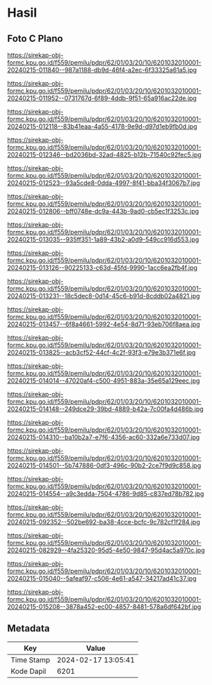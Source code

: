 # Hasil

## Foto C Plano

https://sirekap-obj-formc.kpu.go.id/f559/pemilu/pdpr/62/01/03/20/10/6201032010001-20240215-011840--987a1188-db9d-46f4-a2ec-6f33325a61a5.jpg

https://sirekap-obj-formc.kpu.go.id/f559/pemilu/pdpr/62/01/03/20/10/6201032010001-20240215-011952--0731767d-6f89-4ddb-9f51-65a916ac22de.jpg

https://sirekap-obj-formc.kpu.go.id/f559/pemilu/pdpr/62/01/03/20/10/6201032010001-20240215-012118--83b41eaa-4a55-4178-9e9d-d97d1eb9fb0d.jpg

https://sirekap-obj-formc.kpu.go.id/f559/pemilu/pdpr/62/01/03/20/10/6201032010001-20240215-012346--bd2036bd-32ad-4825-b12b-71540c92fec5.jpg

https://sirekap-obj-formc.kpu.go.id/f559/pemilu/pdpr/62/01/03/20/10/6201032010001-20240215-012523--93a5cde8-0dda-4997-8f41-bba34f3067b7.jpg

https://sirekap-obj-formc.kpu.go.id/f559/pemilu/pdpr/62/01/03/20/10/6201032010001-20240215-012806--bff0748e-dc9a-443b-9ad0-cb5ec1f3253c.jpg

https://sirekap-obj-formc.kpu.go.id/f559/pemilu/pdpr/62/01/03/20/10/6201032010001-20240215-013035--935ff351-1a89-43b2-a0d9-549cc916d553.jpg

https://sirekap-obj-formc.kpu.go.id/f559/pemilu/pdpr/62/01/03/20/10/6201032010001-20240215-013126--90225133-c63d-45fd-9990-1acc6ea2fb4f.jpg

https://sirekap-obj-formc.kpu.go.id/f559/pemilu/pdpr/62/01/03/20/10/6201032010001-20240215-013231--18c5dec8-0d14-45c6-b91d-8cddb02a4821.jpg

https://sirekap-obj-formc.kpu.go.id/f559/pemilu/pdpr/62/01/03/20/10/6201032010001-20240215-013457--6f8a4661-5992-4e54-8d71-93eb706f8aea.jpg

https://sirekap-obj-formc.kpu.go.id/f559/pemilu/pdpr/62/01/03/20/10/6201032010001-20240215-013825--acb3cf52-44cf-4c2f-93f3-e79e3b371e6f.jpg

https://sirekap-obj-formc.kpu.go.id/f559/pemilu/pdpr/62/01/03/20/10/6201032010001-20240215-014014--47020af4-c500-4951-883a-35e65a129eec.jpg

https://sirekap-obj-formc.kpu.go.id/f559/pemilu/pdpr/62/01/03/20/10/6201032010001-20240215-014148--249dce29-39bd-4889-b42a-7c00fa4d486b.jpg

https://sirekap-obj-formc.kpu.go.id/f559/pemilu/pdpr/62/01/03/20/10/6201032010001-20240215-014310--ba10b2a7-e7f6-4356-ac60-332a6e733d07.jpg

https://sirekap-obj-formc.kpu.go.id/f559/pemilu/pdpr/62/01/03/20/10/6201032010001-20240215-014501--5b747886-0df3-496c-90b2-2ce7f9d9c858.jpg

https://sirekap-obj-formc.kpu.go.id/f559/pemilu/pdpr/62/01/03/20/10/6201032010001-20240215-014554--a9c3edda-7504-4786-9d85-c837ed78b782.jpg

https://sirekap-obj-formc.kpu.go.id/f559/pemilu/pdpr/62/01/03/20/10/6201032010001-20240215-092352--502be692-ba38-4cce-bcfc-9c782cf1f284.jpg

https://sirekap-obj-formc.kpu.go.id/f559/pemilu/pdpr/62/01/03/20/10/6201032010001-20240215-082929--4fa25320-95d5-4e50-9847-95d4ac5a970c.jpg

https://sirekap-obj-formc.kpu.go.id/f559/pemilu/pdpr/62/01/03/20/10/6201032010001-20240215-015040--5afeaf97-c506-4e61-a547-34217ad41c37.jpg

https://sirekap-obj-formc.kpu.go.id/f559/pemilu/pdpr/62/01/03/20/10/6201032010001-20240215-015208--3878a452-ec00-4857-8481-578a6df642bf.jpg


## Metadata

| Key        | Value               |
| ---------- | ------------------- |
| Time Stamp | 2024-02-17 13:05:41 |
| Kode Dapil | 6201                |



